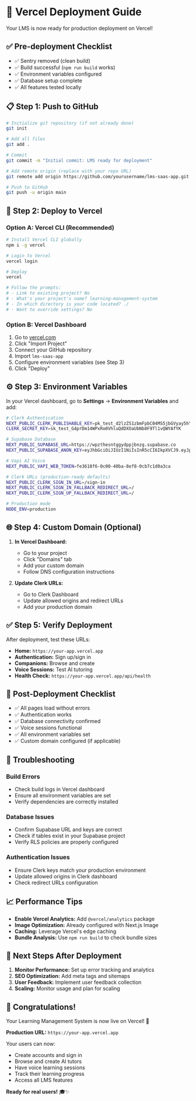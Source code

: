 # 🚀 Vercel Deployment Guide

Your LMS is now ready for production deployment on Vercel!

## ✅ **Pre-deployment Checklist**

- ✅ Sentry removed (clean build)
- ✅ Build successful (`npm run build` works)
- ✅ Environment variables configured
- ✅ Database setup complete
- ✅ All features tested locally

## 📋 **Step 1: Push to GitHub**

```bash
# Initialize git repository (if not already done)
git init

# Add all files
git add .

# Commit
git commit -m "Initial commit: LMS ready for deployment"

# Add remote origin (replace with your repo URL)
git remote add origin https://github.com/yourusername/lms-saas-app.git

# Push to GitHub
git push -u origin main
```

## 🔧 **Step 2: Deploy to Vercel**

### Option A: Vercel CLI (Recommended)
```bash
# Install Vercel CLI globally
npm i -g vercel

# Login to Vercel
vercel login

# Deploy
vercel

# Follow the prompts:
# - Link to existing project? No
# - What's your project's name? learning-management-system
# - In which directory is your code located? ./
# - Want to override settings? No
```

### Option B: Vercel Dashboard
1. Go to [vercel.com](https://vercel.com)
2. Click "Import Project"
3. Connect your GitHub repository
4. Import `lms-saas-app`
5. Configure environment variables (see Step 3)
6. Click "Deploy"

## ⚙️ **Step 3: Environment Variables**

In your Vercel dashboard, go to **Settings** → **Environment Variables** and add:

```bash
# Clerk Authentication
NEXT_PUBLIC_CLERK_PUBLISHABLE_KEY=pk_test_d2lzZS1zbmFpbC04MS5jbGVyay5hY2NvdW50cy5kZXYk
CLERK_SECRET_KEY=sk_test_G4prDm14WPxRo0VhluQdDXOaUbNb8F9Tl1vQWYAfYK

# Supabase Database  
NEXT_PUBLIC_SUPABASE_URL=https://wpzthesntggydppjbnzg.supabase.co
NEXT_PUBLIC_SUPABASE_ANON_KEY=eyJhbGciOiJIUzI1NiIsInR5cCI6IkpXVCJ9.eyJpc3MiOiJzdXBhYmFzZSIsInJlZiI6IndwenRoZXNudGdneWRwcGpibnpnIiwicm9sZSI6ImFub24iLCJpYXQiOjE3NTg1NTU1MTYsImV4cCI6MjA3NDEzMTUxNn0.RuUIkrZAUNE5uAImB5Dn7-0ZeKCrfjj9kAXwOL05tJk

# Vapi AI Voice
NEXT_PUBLIC_VAPI_WEB_TOKEN=fe3618f6-0c00-40ba-8ef8-0cb7c1d0a3ca

# Clerk URLs (production-ready defaults)
NEXT_PUBLIC_CLERK_SIGN_IN_URL=/sign-in
NEXT_PUBLIC_CLERK_SIGN_IN_FALLBACK_REDIRECT_URL=/
NEXT_PUBLIC_CLERK_SIGN_UP_FALLBACK_REDIRECT_URL=/

# Production mode
NODE_ENV=production
```

## 🌐 **Step 4: Custom Domain (Optional)**

1. **In Vercel Dashboard:**
   - Go to your project
   - Click "Domains" tab
   - Add your custom domain
   - Follow DNS configuration instructions

2. **Update Clerk URLs:**
   - Go to Clerk Dashboard
   - Update allowed origins and redirect URLs
   - Add your production domain

## ✅ **Step 5: Verify Deployment**

After deployment, test these URLs:

- **Home:** `https://your-app.vercel.app`
- **Authentication:** Sign up/sign in
- **Companions:** Browse and create
- **Voice Sessions:** Test AI tutoring
- **Health Check:** `https://your-app.vercel.app/api/health`

## 🔧 **Post-Deployment Checklist**

- ✅ All pages load without errors
- ✅ Authentication works
- ✅ Database connectivity confirmed
- ✅ Voice sessions functional
- ✅ All environment variables set
- ✅ Custom domain configured (if applicable)

## 🚨 **Troubleshooting**

### Build Errors
- Check build logs in Vercel dashboard
- Ensure all environment variables are set
- Verify dependencies are correctly installed

### Database Issues
- Confirm Supabase URL and keys are correct
- Check if tables exist in your Supabase project
- Verify RLS policies are properly configured

### Authentication Issues
- Ensure Clerk keys match your production environment
- Update allowed origins in Clerk dashboard
- Check redirect URLs configuration

## 📈 **Performance Tips**

- **Enable Vercel Analytics:** Add `@vercel/analytics` package
- **Image Optimization:** Already configured with Next.js Image
- **Caching:** Leverage Vercel's edge caching
- **Bundle Analysis:** Use `npm run build` to check bundle sizes

## 🎯 **Next Steps After Deployment**

1. **Monitor Performance:** Set up error tracking and analytics
2. **SEO Optimization:** Add meta tags and sitemaps
3. **User Feedback:** Implement user feedback collection
4. **Scaling:** Monitor usage and plan for scaling

## 🎉 **Congratulations!**

Your Learning Management System is now live on Vercel! 🚀

**Production URL:** `https://your-app.vercel.app`

Your users can now:
- Create accounts and sign in
- Browse and create AI tutors
- Have voice learning sessions
- Track their learning progress
- Access all LMS features

**Ready for real users!** 🎓✨